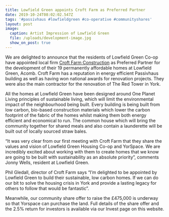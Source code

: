 ```yaml
---
title: Lowfield Green appoints Croft Farm as Preferred Partner
date: 2019-10-24T08:02:02.547Z
tags: '#passivhaus #lowfieldgreen #co-operative #communityshares'
layout: post
image:
  caption: Artist Impression of Lowfield Green
  file: /uploads/development-image.jpg
  show_on_post: true
---
```

We are delighted to announce that the residents of Lowfield Green Co-op have appointed local firm [Croft Farm Construction](http://www.croftfarmconstruction.com/) as Preferred Partner for the development of their 19 permanently affordable homes at Lowfield Green, Acomb.  Croft Farm has a reputation in energy efficient Passivhaus building as well as having won national awards for renovation projects.  They were also the main contractor for the renovation of The Red Tower in York.

All the homes at Lowfield Green have been designed around One Planet Living principles of sustainable living, which will limit the environmental impact of the neighbourhood being built.  Every building is being built from low carbon, bio-based construction materials which lower the carbon footprint of the fabric of the homes whilst making them both energy efficient and economical to run.  The common house which will bring the community together for shared meals and also contain a launderette will be built out of locally sourced straw bales.

“It was very clear from our first meeting with Croft Farm that they share the values and vision of Lowfield Green Housing Co-op and YorSpace. We are incredibly excited about working with them to create homes that we know are going to be built with sustainability as an absolute priority”, comments Jonny Wells, resident at Lowfield Green.

Phil Gledall, director of Croft Farm says “I’m delighted to be appointed by Lowfield Green to build their sustainable, low carbon homes.  If we can do our bit to solve the housing crisis in York and provide a lasting legacy for others to follow that would be fantastic”.  

Meanwhile, our community share offer to raise the £475,000 is underway so that Yorspace can purchase the land. Full details of the share offer and the 2.5% return for investors is available via our Invest page on this website.
